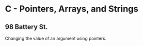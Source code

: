 # C - Pointers, Arrays, and Strings

## 98 Battery St.
Changing the value of an argument using pointers.
